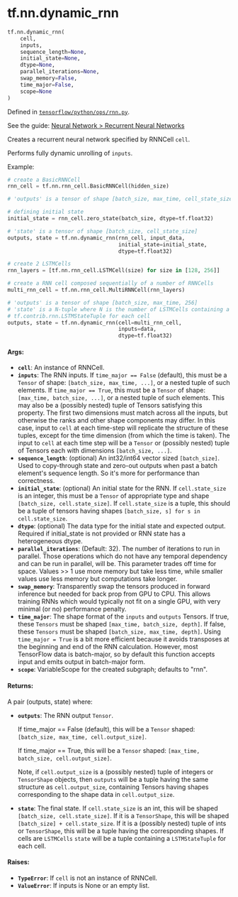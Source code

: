 <div itemscope itemtype="http://developers.google.com/ReferenceObject">
<meta itemprop="name" content="tf.nn.dynamic_rnn" />
</div>

# tf.nn.dynamic_rnn

``` python
tf.nn.dynamic_rnn(
    cell,
    inputs,
    sequence_length=None,
    initial_state=None,
    dtype=None,
    parallel_iterations=None,
    swap_memory=False,
    time_major=False,
    scope=None
)
```



Defined in [`tensorflow/python/ops/rnn.py`](https://www.tensorflow.org/code/tensorflow/python/ops/rnn.py).

See the guide: [Neural Network > Recurrent Neural Networks](../../../../api_guides/python/nn.md#Recurrent_Neural_Networks)

Creates a recurrent neural network specified by RNNCell `cell`.

Performs fully dynamic unrolling of `inputs`.

Example:

```python
# create a BasicRNNCell
rnn_cell = tf.nn.rnn_cell.BasicRNNCell(hidden_size)

# 'outputs' is a tensor of shape [batch_size, max_time, cell_state_size]

# defining initial state
initial_state = rnn_cell.zero_state(batch_size, dtype=tf.float32)

# 'state' is a tensor of shape [batch_size, cell_state_size]
outputs, state = tf.nn.dynamic_rnn(rnn_cell, input_data,
                                   initial_state=initial_state,
                                   dtype=tf.float32)
```

```python
# create 2 LSTMCells
rnn_layers = [tf.nn.rnn_cell.LSTMCell(size) for size in [128, 256]]

# create a RNN cell composed sequentially of a number of RNNCells
multi_rnn_cell = tf.nn.rnn_cell.MultiRNNCell(rnn_layers)

# 'outputs' is a tensor of shape [batch_size, max_time, 256]
# 'state' is a N-tuple where N is the number of LSTMCells containing a
# tf.contrib.rnn.LSTMStateTuple for each cell
outputs, state = tf.nn.dynamic_rnn(cell=multi_rnn_cell,
                                   inputs=data,
                                   dtype=tf.float32)
```


#### Args:

* <b>`cell`</b>: An instance of RNNCell.
* <b>`inputs`</b>: The RNN inputs.
    If `time_major == False` (default), this must be a `Tensor` of shape:
      `[batch_size, max_time, ...]`, or a nested tuple of such
      elements.
    If `time_major == True`, this must be a `Tensor` of shape:
      `[max_time, batch_size, ...]`, or a nested tuple of such
      elements.
    This may also be a (possibly nested) tuple of Tensors satisfying
    this property.  The first two dimensions must match across all the inputs,
    but otherwise the ranks and other shape components may differ.
    In this case, input to `cell` at each time-step will replicate the
    structure of these tuples, except for the time dimension (from which the
    time is taken).
    The input to `cell` at each time step will be a `Tensor` or (possibly
    nested) tuple of Tensors each with dimensions `[batch_size, ...]`.
* <b>`sequence_length`</b>: (optional) An int32/int64 vector sized `[batch_size]`.
    Used to copy-through state and zero-out outputs when past a batch
    element's sequence length.  So it's more for performance than correctness.
* <b>`initial_state`</b>: (optional) An initial state for the RNN.
    If `cell.state_size` is an integer, this must be
    a `Tensor` of appropriate type and shape `[batch_size, cell.state_size]`.
    If `cell.state_size` is a tuple, this should be a tuple of
    tensors having shapes `[batch_size, s] for s in cell.state_size`.
* <b>`dtype`</b>: (optional) The data type for the initial state and expected output.
    Required if initial_state is not provided or RNN state has a heterogeneous
    dtype.
* <b>`parallel_iterations`</b>: (Default: 32).  The number of iterations to run in
    parallel.  Those operations which do not have any temporal dependency
    and can be run in parallel, will be.  This parameter trades off
    time for space.  Values >> 1 use more memory but take less time,
    while smaller values use less memory but computations take longer.
* <b>`swap_memory`</b>: Transparently swap the tensors produced in forward inference
    but needed for back prop from GPU to CPU.  This allows training RNNs
    which would typically not fit on a single GPU, with very minimal (or no)
    performance penalty.
* <b>`time_major`</b>: The shape format of the `inputs` and `outputs` Tensors.
    If true, these `Tensors` must be shaped `[max_time, batch_size, depth]`.
    If false, these `Tensors` must be shaped `[batch_size, max_time, depth]`.
    Using `time_major = True` is a bit more efficient because it avoids
    transposes at the beginning and end of the RNN calculation.  However,
    most TensorFlow data is batch-major, so by default this function
    accepts input and emits output in batch-major form.
* <b>`scope`</b>: VariableScope for the created subgraph; defaults to "rnn".


#### Returns:

A pair (outputs, state) where:

* <b>`outputs`</b>: The RNN output `Tensor`.

    If time_major == False (default), this will be a `Tensor` shaped:
      `[batch_size, max_time, cell.output_size]`.

    If time_major == True, this will be a `Tensor` shaped:
      `[max_time, batch_size, cell.output_size]`.

    Note, if `cell.output_size` is a (possibly nested) tuple of integers
    or `TensorShape` objects, then `outputs` will be a tuple having the
    same structure as `cell.output_size`, containing Tensors having shapes
    corresponding to the shape data in `cell.output_size`.

* <b>`state`</b>: The final state.  If `cell.state_size` is an int, this
    will be shaped `[batch_size, cell.state_size]`.  If it is a
    `TensorShape`, this will be shaped `[batch_size] + cell.state_size`.
    If it is a (possibly nested) tuple of ints or `TensorShape`, this will
    be a tuple having the corresponding shapes. If cells are `LSTMCells`
    `state` will be a tuple containing a `LSTMStateTuple` for each cell.


#### Raises:

* <b>`TypeError`</b>: If `cell` is not an instance of RNNCell.
* <b>`ValueError`</b>: If inputs is None or an empty list.